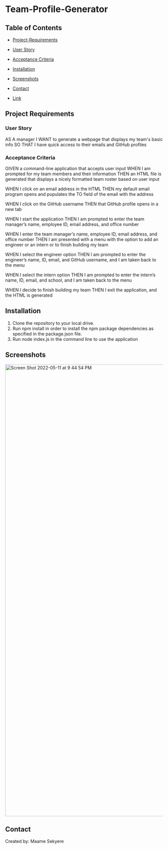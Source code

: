 # Team-Profile-Generator

## Table of Contents

- [Project-Requirements](https://github.com/MaameSekyere/Team-Profile-Generator#project-requirements)

- [User Story](https://github.com/MaameSekyere/Team-Profile-Generator#user-story)

- [Acceptance Criteria](https://github.com/MaameSekyere/Team-Profile-Generator#acceptance-criteria)

- [Installation](https://github.com/MaameSekyere/Team-Profile-Generator#installation)

- [Screenshots](https://github.com/MaameSekyere/Team-Profile-Generator#screenshots)

- [Contact](https://github.com/MaameSekyere/Team-Profile-Generator#contact)

- [Link](https://github.com/MaameSekyere/Team-Profile-Generator)

## Project Requirements

### User Story

AS A manager
I WANT to generate a webpage that displays my team's basic info
SO THAT I have quick access to their emails and GitHub profiles

### Acceptance Criteria

GIVEN a command-line application that accepts user input
WHEN I am prompted for my team members and their information
THEN an HTML file is generated that displays a nicely formatted team roster based on user input

WHEN I click on an email address in the HTML
THEN my default email program opens and populates the TO field of the email with the address

WHEN I click on the GitHub username
THEN that GitHub profile opens in a new tab

WHEN I start the application
THEN I am prompted to enter the team manager’s name, employee ID, email address, and office number

WHEN I enter the team manager’s name, employee ID, email address, and office number
THEN I am presented with a menu with the option to add an engineer or an intern or to finish building my team

WHEN I select the engineer option
THEN I am prompted to enter the engineer’s name, ID, email, and GitHub username, and I am taken back to the menu

WHEN I select the intern option
THEN I am prompted to enter the intern’s name, ID, email, and school, and I am taken back to the menu

WHEN I decide to finish building my team
THEN I exit the application, and the HTML is generated

## Installation

1. Clone the repository to your local drive.
2. Run npm install in order to install the npm package dependencies as specified in the package.json file.
3. Run node index.js in the command line to use the application

## Screenshots
<img width="1440" alt="Screen Shot 2022-05-11 at 9 44 54 PM" src="https://user-images.githubusercontent.com/94888460/167975623-42c82bcd-2d1a-4fa4-b105-8f83e06081d2.png">

## Contact

Created by: Maame Sekyere
